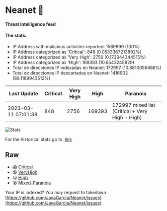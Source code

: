 # Neanet :hocho:
#### Threat intelligence feed
#### The stats:

- IP Address with malicious activities reported: 1589899 (100%)
- IP Address categorized as 'Critical':  848 (0.0533367213892%)
- IP Address categorized as 'Very High':  2756 (0.173344344515%)
- IP Address categorized as 'High':  169393 (10.6543245829)
- Total de direcciones IP indexadas en Neanet:  172997 (10.8810056488%)
- Total de direcciones IP descartadas en Neanet:  1416902 (89.1189943512%)

| Last Update | Critical | Very High | High | Paranoia |
| --- | --- | --- | --- | --- |
| 2023-03-11 07:01:38 | 848 | 2756 | 169393 | 172997 mixed list (Critical + Very High + High)|

![Stats](https://docs.google.com/spreadsheets/d/e/2PACX-1vSnaNMIXVabIpDJjufMlzH7poXnshF3mgd8Is1g9ytUEzVsP5my4Trn8f-xkoLLQ38xpL3HtmUexLo6/pubchart?oid=501124687&format=image)

For the historical stats go to: [link](/stats.csv)
## Raw
- :scream: [Critical](https://raw.githubusercontent.com/JavaGarcia/Neanet/master/blacklists/neanet_critical.txt)
- :fearful: [VeryHigh](https://raw.githubusercontent.com/JavaGarcia/Neanet/master/blacklists/neanet_veryHigh.txtt)
- :frowning: [High](https://raw.githubusercontent.com/JavaGarcia/Neanet/master/blacklists/neanet_high.txt)
- :dizzy_face: [Mixed-Paranoia](https://raw.githubusercontent.com/JavaGarcia/Neanet/master/blacklists/neanet_all.txt)


Your IP is indexed? You may request to takedown. [https://github.com/JavaGarcia/Neanet/issues](https://github.com/JavaGarcia/Neanet/issues)



















































































































































































































































































































































































































































































































































































































































































































































































































































































































































































































































































































































































































































































































































































































































































































































































































































































































































































































































































































































































































































































































































































































































































































































































































































































































































































































































































































































































































































































































































































































































































































































































































































































































































































































































































































































































































































































































































































































































































































































































































































































































































































































































































































































































































































































































































































































































































































































































































































































































































































































































































































































































































































































































































































































































































































































































































































































































































































































































































































































































































































































































































































































































































































































































































































































































































































































































































































































































































































































































































































































































































































































































































































































































































































































































































































































































































































































































































































































































































































































































































































































































































































































































































































































































































































































































































































































































































































































































































































































































































































































































































































































































































































































































































































































































































































































































































































































































































































































































































































































































